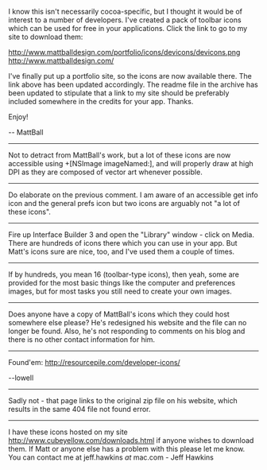 I know this isn't necessarily cocoa-specific, but I thought it would be of interest to a number of developers. I've created a pack of toolbar icons which can be used for free in your applications. Click the link to go to my site to download them:

http://www.mattballdesign.com/portfolio/icons/devicons/devicons.png
http://www.mattballdesign.com/

I've finally put up a portfolio site, so the icons are now available there. The link above has been updated accordingly. The readme file in the archive has been updated to stipulate that a link to my site should be preferably included somewhere in the credits for your app. Thanks.

Enjoy!

-- MattBall

----

Not to detract from MattBall's work, but a lot of these icons are now accessible using     +[NSImage imageNamed:], and will properly draw at high DPI as they are composed of vector art whenever possible.

----

Do elaborate on the previous comment.  I am aware of an accessible get info icon and the general prefs icon but two icons are arguably not "a lot of these icons".

----

Fire up Interface Builder 3 and open the "Library" window - click on Media. There are hundreds of icons there which you can use in your app. But Matt's icons sure are nice, too, and I've used them a couple of times.

----

If by hundreds, you mean 16 (toolbar-type icons), then yeah, some are provided for the most basic things like the computer and preferences images, but for most tasks you still need to create your own images.

----

Does anyone have a copy of MattBall's icons which they could host somewhere else please? He's redesigned his website and the file can no longer be found.  Also, he's not responding to comments on his blog and there is no other contact information for him.

----

Found'em: http://resourcepile.com/developer-icons/


--lowell

----

Sadly not - that page links to the original zip file on his website, which results in the same 404 file not found error.

----

I have these icons hosted on my site http://www.cubeyellow.com/downloads.html if anyone wishes to download them. If Matt or anyone else has a problem with this please let me know. You can contact me at jeff.hawkins _at_ mac.com - Jeff Hawkins
